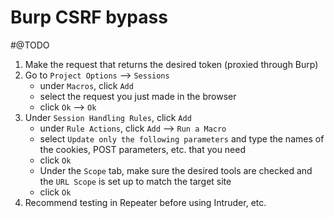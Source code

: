<!---------------------------------------------------------------------------------
Copyright: (c) BLS OPS LLC.
This program is free software: you can redistribute it and/or modify
it under the terms of the GNU General Public License as published by
the Free Software Foundation, version 3.
This program is distributed in the hope that it will be useful,
but WITHOUT ANY WARRANTY; without even the implied warranty of
MERCHANTABILITY or FITNESS FOR A PARTICULAR PURPOSE. See the
GNU General Public License for more details.
You should have received a copy of the GNU General Public License
along with this program. If not, see <https://www.gnu.org/licenses/>.
--------------------------------------------------------------------------------->
# Burp CSRF bypass

#@TODO

1. Make the request that returns the desired token (proxied through Burp)
2. Go to `Project Options` --> `Sessions`
    - under `Macros`, click `Add`
    - select the request you just made in the browser
    - click `Ok` --> `Ok`
3. Under `Session Handling Rules`, click `Add`
    - under `Rule Actions`, click `Add` --> `Run a Macro`
    - select `Update only the following parameters` and type the names of the cookies, POST parameters, etc. that you need
    - click `Ok`
    - Under the `Scope` tab, make sure the desired tools are checked and the `URL Scope` is set up to match the target site
    - click `Ok`
4. Recommend testing in Repeater before using Intruder, etc.